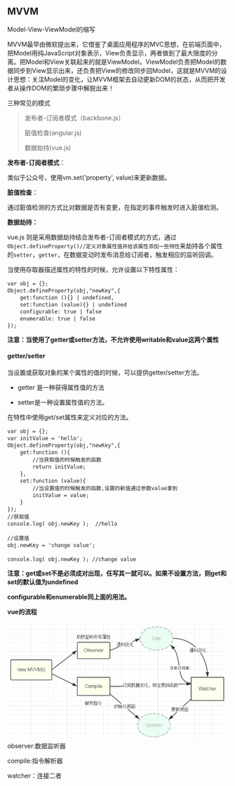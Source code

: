 ## MVVM

Model-View-ViewModel的缩写

MVVM最早由微软提出来，它借鉴了桌面应用程序的MVC思想，在前端页面中，把Model用纯JavaScript对象表示，View负责显示，两者做到了最大限度的分离。把Model和View关联起来的就是ViewModel。ViewModel负责把Model的数据同步到View显示出来，还负责把View的修改同步回Model，这就是MVVM的设计思想：关注Model的变化，让MVVM框架去自动更新DOM的状态，从而把开发者从操作DOM的繁琐步骤中解脱出来！

三种常见的模式

> 发布者-订阅者模式（backbone.js）
>
> 脏值检查\(angular.js\)
>
> 数据劫持\(vue.js\)

**发布者-订阅者模式**：

类似于公众号，使用vm.set\('property', value\)来更新数据。

**脏值检查**：

通过脏值检测的方式比对数据是否有变更，在指定的事件触发时进入脏值检测。

**数据劫持：**

vue.js 则是采用数据劫持结合发布者-订阅者模式的方式，通过`Object.defineProperty()//定义对象属性值并给该属性添加一些特性`来劫持各个属性的`setter`，`getter`，在数据变动时发布消息给订阅者，触发相应的监听回调。

当使用存取器描述属性的特性的时候，允许设置以下特性属性：

```
var obj = {};
Object.defineProperty(obj,"newKey",{
    get:function (){} | undefined,
    set:function (value){} | undefined
    configurable: true | false
    enumerable: true | false
});
```

**注意：当使用了getter或setter方法，不允许使用writable和value这两个属性**

#### **getter/setter**

当设置或获取对象的某个属性的值的时候，可以提供getter/setter方法。

* getter 是一种获得属性值的方法

* setter是一种设置属性值的方法。

在特性中使用get/set属性来定义对应的方法。

```
var obj = {};
var initValue = 'hello';
Object.defineProperty(obj,"newKey",{
    get:function (){
        //当获取值的时候触发的函数
        return initValue;    
    },
    set:function (value){
        //当设置值的时候触发的函数,设置的新值通过参数value拿到
        initValue = value;
    }
});
//获取值
console.log( obj.newKey );  //hello

//设置值
obj.newKey = 'change value';

console.log( obj.newKey ); //change value
```

**注意：get或set不是必须成对出现，任写其一就可以。如果不设置方法，则get和set的默认值为undefined**

**configurable和enumerable同上面的用法。**

**vue的流程**

![](/assets/132184689-57b310ea1804f.png)observer:数据监听器

compile:指令解析器

watcher：连接二者

